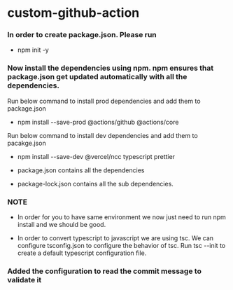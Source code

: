 # custom-github-action

### In order to create package.json. Please run
* npm init -y 

### Now install the dependencies using npm. npm ensures that package.json get updated automatically with all the dependencies.

Run below command to install prod dependencies and add them to package.json
* npm install --save-prod @actions/github @actions/core

Run below command to install dev dependencies and add them to pacakge.json
* npm install --save-dev @vercel/ncc typescript prettier

* package.json contains all the dependencies
* package-lock.json contains all the sub dependencies.

### NOTE
* In order for you to have same environment we now just need to run npm install and we should be good.

* In order to convert typescript to javascript we are using tsc. We can configure tsconfig.json to configure the behavior of tsc. Run tsc --init to create a default typescript configuration file.

### Added the configuration to read the commit message to validate it